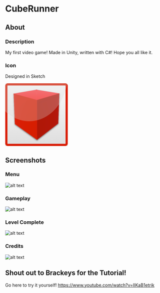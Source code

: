 # CubeRunner

## About
### Description
My first video game! Made in Unity, written with C#! Hope you all like it.

### Icon
Designed in Sketch

![alt text](https://raw.githubusercontent.com/davidleemichelson/CubeRunner/master/Assets/Icon.png)

## Screenshots
### Menu
![alt text](https://i.imgur.com/8Rk76mG.png)

### Gameplay
![alt text](https://i.imgur.com/wzrYHFX.png)

### Level Complete
![alt text](https://i.imgur.com/1k6fV4U.png)

### Credits
![alt text](https://i.imgur.com/aJuM8GW.png)

## Shout out to Brackeys for the Tutorial!
Go here to try it yourself! https://www.youtube.com/watch?v=IlKaB1etrik
